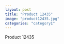 ```yaml
---
layout: post
title: "Product 12435"
image: "product12435.jpg"
categories: "category1"
---
```

Product 12435
